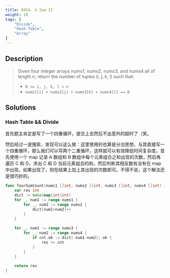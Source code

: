 ```yaml
---
title: 0454. 4 Sum II
weight: 10
tags: [
	"Divide",
	"Hash Table",
	"Array"
]
---
```


## Description
> Given four integer arrays nums1, nums2, nums3, and nums4 all of length n, return the number of tuples (i, j, k, l) such that:
> 
> - `0 <= i, j, k, l < n`
> - `nums1[i] + nums2[j] + nums3[k] + nums4[l] == 0`

## Solutions
### Hash Table && Divide
首先题主肯定是写了一个四重循环，提交上去然后不出意外的超时了（笑。

然后经过一波搜索，发现可以这么做：这里使用的也算是分治思想，与其直接写一个四重循环，那么我们可以写两个二重循环，这样就可以有效降低时间复杂度。首先使用一个 map 记录 A 数组和 B 数组中每个元素组合之和出现的次数，然后再遍历 C 和 D，求出 C 和 D 当前元素组合的和，然后判断其相反数有没有在 map 中出现，如果出现了，则在结果上加上其出现的次数即可。不得不说，这个解法还是很巧妙的。
```go
func fourSumCount(nums1 []int, nums2 []int, nums3 []int, nums4 []int) int {
    var res int
    dict := make(map[int]int)
    for _, num1 := range nums1 {
        for _, num2 := range nums2 {
            dict[num1+num2]++
        }
    }
    
    for _, num1 := range nums3 {
        for _, num2 := range nums4 {
            if cnt,ok := dict[-num1-num2]; ok {
                res += cnt
            }
        }
    }
    
    return res
}
```
